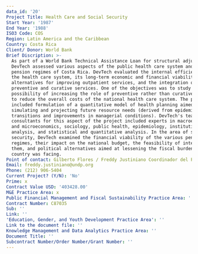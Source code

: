 ```yaml
---
data_id: '20'
Project Title: Health Care and Social Security
Start Year: '1987'
End Year: '1988'
ISO3 Code: COS
Region: Latin America and the Caribbean
Country: Costa Rica
Client/ Donor: World Bank
Brief Discription: >-
  As part of a World Bank Technical Assistance Loan for structural adjustment,
  DevTech assessed various aspects of the public health care system and the
  pension regimes of Costa Rica. DevTech evaluated the internal efficiency of
  the health care system, its long-term economic and financial viability,
  alternatives for improving outpatient services, and the integration of
  preventive and curative services. One of the objectives was to study the
  possibility of increasing the role of preventive rather than curative services
  to reduce the overall costs of the national health care system. The project
  included formulation of a quantitative model of health planning aimed at
  simulating and projecting future resource needs (derived from epidemiological
  transitions and improvements in managerial conditions). DevTech's team of
  consultants for this aspect of the project included experts in macroeconomics
  and microeconomics, sociology, public health, epidemiology, institutional
  analysis, and statistical and quantitative analysis. In the area of social
  security, DevTech examined the financial viability of the various pension
  regimes, their impact on the national budget, the feasibility of integrating
  them, and political alternatives aimed at lessening the fiscal burden the
  country was facing.
Point of contact: Gilberto Flores / Freddy Justiniano Coordinador del Programa
Email: freddy.justiniano@undp.org
Phone: (212) 906-5404
Current Project? (Y/N): 'No'
Prime: x
Contract Value USD: '403428.00'
M&E Practice Area: x
Public Financial Management and Fiscal Sustainability Practice Area: ''
Contract Number: C87035
Sub: ''
Link: ''
'Education, Gender, and Youth Development Practice Area': ''
Link to the document file: ''
Knowledge Management and Data Analytics Practice Area: ''
Document Title: ''
Subcontract Number/Order Number/Grant Number: ''
---
```

